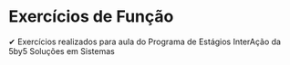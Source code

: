 # Exercícios de Função
✔ Exercícios realizados para aula do Programa de Estágios InterAção da 5by5 Soluções em Sistemas
